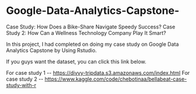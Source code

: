 # Google-Data-Analytics-Capstone-
Case Study: How Does a Bike-Share Navigate Speedy Success?
Case Study 2: How Can a Wellness Technology
Company Play It Smart?

In this project, I had completed on doing my case study on Google Data Analytics Capstone by Using Rstudio. 

If you guys want the dataset, you can click this link below. 

For case study 1 -- https://divvy-tripdata.s3.amazonaws.com/index.html
For case study 2 -- https://www.kaggle.com/code/chebotinaa/bellabeat-case-study-with-r
